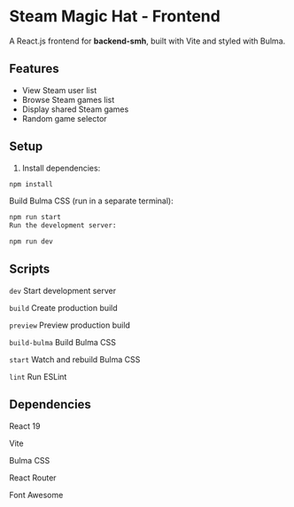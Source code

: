 # Steam Magic Hat - Frontend

A React.js frontend for **backend-smh**, built with Vite and styled with Bulma.

## Features

- View Steam user list
- Browse Steam games list
- Display shared Steam games
- Random game selector

## Setup

1. Install dependencies:
```bash
npm install
```
   
Build Bulma CSS (run in a separate terminal):

```bash
npm run start
Run the development server:
```
```bash
npm run dev
```

## Scripts
```dev```  Start development server

```build```  Create production build

```preview```  Preview production build

```build-bulma```  Build Bulma CSS

```start```  Watch and rebuild Bulma CSS

```lint```  Run ESLint

## Dependencies
React 19

Vite

Bulma CSS

React Router

Font Awesome
